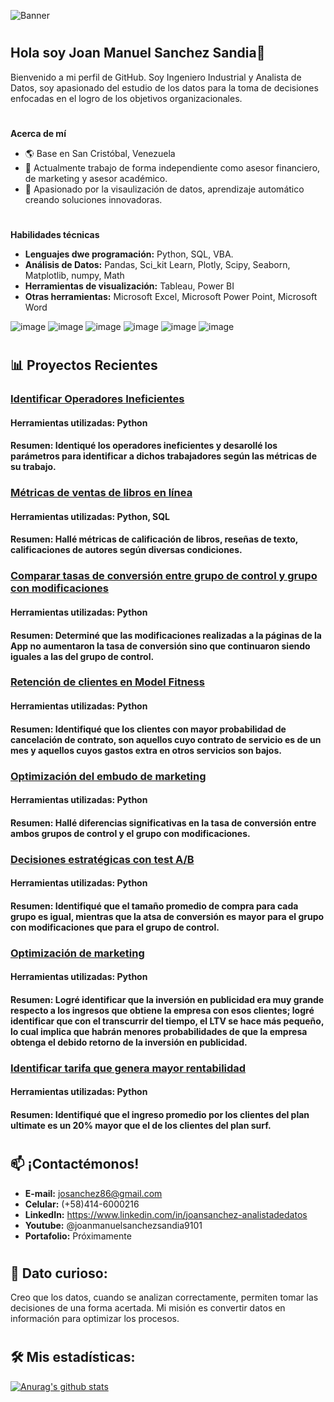![Banner](https://github.com/user-attachments/assets/f099c3f8-a6f5-4da4-bc54-27bd06ecdbc4)

#
## Hola soy Joan Manuel Sanchez Sandia👋
Bienvenido a mi perfil de GitHub. Soy Ingeniero Industrial y Analista de Datos, soy apasionado del estudio de los datos para la toma de decisiones enfocadas en el logro de los objetivos organizacionales.

#
**Acerca de mí**
- 🌎 Base en San Cristóbal, Venezuela
- 🔭 Actualmente trabajo de forma independiente como asesor financiero, de marketing y asesor académico.
- 🌟 Apasionado por la visaulización de datos, aprendizaje automático creando soluciones innovadoras.
#
**Habilidades técnicas**
- **Lenguajes dwe programación:** Python, SQL, VBA.
- **Análisis de Datos:** Pandas, Sci_kit Learn, Plotly, Scipy, Seaborn, Matplotlib, numpy, Math
- **Herramientas de visualización:** Tableau, Power BI
- **Otras herramientas:** Microsoft Excel, Microsoft Power Point, Microsoft Word

![image](https://github.com/user-attachments/assets/9e16bb9f-304a-4171-926b-8cbff6e48912) ![image](https://github.com/user-attachments/assets/54a1e753-daa8-42e2-be18-7255db18bfa0) ![image](https://github.com/user-attachments/assets/7d99d50a-9792-43ec-b863-5ccc042c1174)
![image](https://github.com/user-attachments/assets/86d8718b-e25e-49ed-853a-ea7d0bc54d4c) ![image](https://github.com/user-attachments/assets/f67ebf99-172e-44d4-bd08-bf88bc5b00d7)
![image](https://github.com/user-attachments/assets/96597926-9bcd-4afc-8ccb-e8683c0e8307)

#
## 📊 Proyectos Recientes

### [Identificar Operadores Ineficientes](https://github.com/josanchez86/s14_4)

#### Herramientas utilizadas: Python
#### Resumen: Identiqué los operadores ineficientes y desarollé los parámetros para identificar a dichos trabajadores según las métricas de su trabajo.

### [Métricas de ventas de libros en línea](https://github.com/josanchez86/s14_3)

#### Herramientas utilizadas: Python, SQL
#### Resumen: Hallé métricas de calificación de libros, reseñas de texto, calificaciones de autores según diversas condiciones.

### [Comparar tasas de conversión entre grupo de control y grupo con modificaciones](https://github.com/josanchez86/s14_2)

#### Herramientas utilizadas: Python
#### Resumen: Determiné que las modificaciones realizadas a la páginas de la App no aumentaron la tasa de conversión sino que continuaron siendo iguales a las del grupo de control.

### [Retención de clientes en Model Fitness](https://github.com/josanchez86/s13)

#### Herramientas utilizadas: Python
#### Resumen: Identifiqué que los clientes con mayor probabilidad de cancelación de contrato, son aquellos cuyo contrato de servicio es de un mes y aquellos cuyos gastos extra en otros servicios son bajos.

### [Optimización del embudo de marketing](https://github.com/josanchez86/s11)

#### Herramientas utilizadas: Python
#### Resumen: Hallé diferencias significativas en la tasa de conversión entre ambos grupos de control y el grupo con modificaciones.

### [Decisiones estratégicas con test A/B](https://github.com/josanchez86/s10)

#### Herramientas utilizadas: Python
#### Resumen: Identifiqué que el tamaño promedio de compra para cada grupo es igual, mientras que la atsa de conversión es mayor para el grupo con modificaciones que para el grupo de control.

### [Optimización de marketing](https://github.com/josanchez86/s9)

#### Herramientas utilizadas: Python
#### Resumen: Logré identificar que la inversión en publicidad era muy grande respecto a los ingresos que obtiene la empresa con esos clientes; logré identificar que con el transcurrir del tiempo, el LTV se hace más pequeño, lo cual implica que habrán menores probabilidades de que la empresa obtenga el debido retorno de la inversión en publicidad.

### [Identificar tarifa que genera mayor rentabilidad](https://github.com/josanchez86/s5)

#### Herramientas utilizadas: Python
#### Resumen: Identifiqué que el ingreso promedio por los clientes del plan ultimate es un 20% mayor que el de los clientes del plan surf.

#
## 📫 ¡Contactémonos!
- **E-mail:** josanchez86@gmail.com
- **Celular:** (+58)414-6000216
- **LinkedIn:** https://www.linkedin.com/in/joansanchez-analistadedatos
- **Youtube:** @joanmanuelsanchezsandia9101
- **Portafolio:** Próximamente

#
## 🚀 **Dato curioso:**
Creo que los datos, cuando se analizan correctamente, permiten tomar las decisiones de una forma acertada. Mi misión es convertir datos en información para optimizar los procesos.

#
## 🛠️ Mis estadísticas:
[![Anurag's github stats](https://github-readme-stats.vercel.app/api?username=josanchez86&show_icons=true&theme=radical)](https://github.com/anuraghazra/github-readme-stats)
